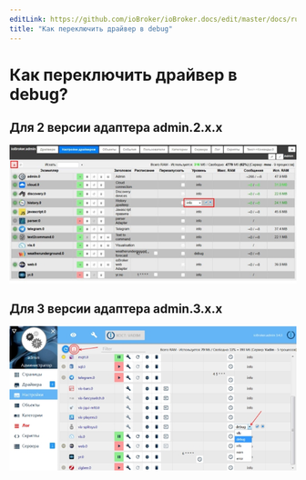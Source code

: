 ```yaml
---
editLink: https://github.com/ioBroker/ioBroker.docs/edit/master/docs/ru/faq/basic.md
title: "Как переключить драйвер в debug"
---
```


# Как переключить драйвер в debug?
## Для 2 версии адаптера admin.2.x.x
![](media/020_enable_debug_level2.jpg)

## Для 3 версии адаптера admin.3.x.x
![](media/020_enable_debug_level3.jpg)

